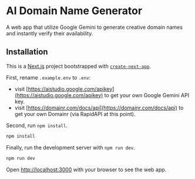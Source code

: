 # AI Domain Name Generator

A web app that utilize Google Gemini to generate creative domain names and instantly verify their availability.


## Installation

This is a [Next.js](https://nextjs.org) project bootstrapped with [`create-next-app`](https://nextjs.org/docs/app/api-reference/cli/create-next-app).

First, rename `.example.env` to `.env`:
- visit [https://aistudio.google.com/apikey](https://aistudio.google.com/apikey) to get your own Google Gemini API key.
- visit [https://domainr.com/docs/api](https://domainr.com/docs/api) to get your own Domainr (via RapidAPI at this point).

Second, run `npm install`.

```bash
npm install
```

Finally, run the development server with `npm run dev`.

```bash
npm run dev
```

Open [http://localhost:3000](http://localhost:3000) with your browser to see the web app.


